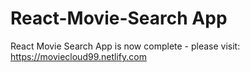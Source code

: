 # React-Movie-Search App
React Movie Search App is now complete - please visit: https://moviecloud99.netlify.com
